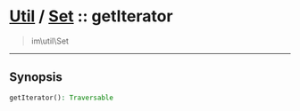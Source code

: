 # [Util](Util.md) / [Set](Util-Set.md) :: getIterator
 > im\util\Set
____

## Synopsis
```php
getIterator(): Traversable
```
